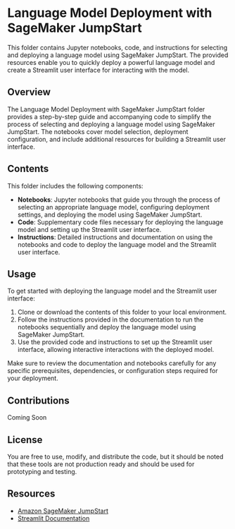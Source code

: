 # Language Model Deployment with SageMaker JumpStart

This folder contains Jupyter notebooks, code, and instructions for selecting and deploying a language model using SageMaker JumpStart. The provided resources enable you to quickly deploy a powerful language model and create a Streamlit user interface for interacting with the model.

## Overview

The Language Model Deployment with SageMaker JumpStart folder provides a step-by-step guide and accompanying code to simplify the process of selecting and deploying a language model using SageMaker JumpStart. The notebooks cover model selection, deployment configuration, and include additional resources for building a Streamlit user interface.

## Contents

This folder includes the following components:

- **Notebooks**: Jupyter notebooks that guide you through the process of selecting an appropriate language model, configuring deployment settings, and deploying the model using SageMaker JumpStart.
- **Code**: Supplementary code files necessary for deploying the language model and setting up the Streamlit user interface.
- **Instructions**: Detailed instructions and documentation on using the notebooks and code to deploy the language model and the Streamlit user interface.

## Usage

To get started with deploying the language model and the Streamlit user interface:

1. Clone or download the contents of this folder to your local environment.
2. Follow the instructions provided in the documentation to run the notebooks sequentially and deploy the language model using SageMaker JumpStart.
3. Use the provided code and instructions to set up the Streamlit user interface, allowing interactive interactions with the deployed model.

Make sure to review the documentation and notebooks carefully for any specific prerequisites, dependencies, or configuration steps required for your deployment.

## Contributions

Coming Soon

## License

You are free to use, modify, and distribute the code, but it should be noted that these tools are not production ready and should be used for prototyping and testing.

## Resources

- [Amazon SageMaker JumpStart](https://aws.amazon.com/sagemaker/jumpstart/)
- [Streamlit Documentation](https://docs.streamlit.io/)
